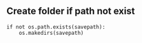 ## Create folder if path not exist
```
if not os.path.exists(savepath):
    os.makedirs(savepath)
```

